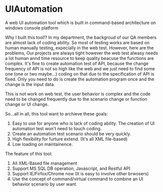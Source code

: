 # UIAutomation
A web UI automation tool which is built in command-based architecture on windows console platform

Why I built this tool!?
In my department, the backgroud of our QA members are almost lack of coding ability.
So most of testing works are based on human manually testing, expecially in the web test.
However, here are the problems,
Our projects are always tight however the web test alwasy needs a lot human annd time resource to keep quality beacuse the functions are complex.
It's fine to create automation test of API, because the change frequency of API is not so high like the web and we just
need to find some one (one or two maybe...) coding on that due to the specification of API is fixed.
Only you need to do is create the automation program once and the change is the input data.

This is not work on web test, the user behavior is complex and the code need to be changed frequently due to the scenario change or function change or UI change.

So...all in all, this tool want to archieve these goals:
1. Easy to use for anyone who is lack of coding ability. The creation of UI automation test won't need to touch coding.
2. Create an automation test scenario should be very quickly.
3. High flexibility for furture extend. (It's all XML file-based)
4. Low loading on maintainence.

The feature of this tool:
1. All XML-Based file management
2. Support MS SQL DB operation, Javascript, and Restful API
3. Support IE/Firfox/Chrome now (It is easy to involve other brwosers)
4. Use the concept of command/virtual command to combine an UI behavior scenario by user want.






